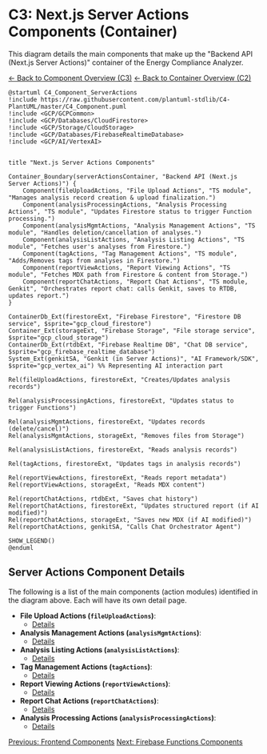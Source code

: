 # C3: Next.js Server Actions Components (Container)

This diagram details the main components that make up the "Backend API (Next.js Server Actions)" container of the Energy Compliance Analyzer.

[<- Back to Component Overview (C3)](./index.md)
[<- Back to Container Overview (C2)](../c2-containers/index.md)

```plantuml
@startuml C4_Component_ServerActions
!include https://raw.githubusercontent.com/plantuml-stdlib/C4-PlantUML/master/C4_Component.puml
!include <GCP/GCPCommon>
!include <GCP/Databases/CloudFirestore>
!include <GCP/Storage/CloudStorage>
!include <GCP/Databases/FirebaseRealtimeDatabase>
!include <GCP/AI/VertexAI>


title "Next.js Server Actions Components"

Container_Boundary(serverActionsContainer, "Backend API (Next.js Server Actions)") {
    Component(fileUploadActions, "File Upload Actions", "TS module", "Manages analysis record creation & upload finalization.")
    Component(analysisProcessingActions, "Analysis Processing Actions", "TS module", "Updates Firestore status to trigger Function processing.")
    Component(analysisMgmtActions, "Analysis Management Actions", "TS module", "Handles deletion/cancellation of analyses.")
    Component(analysisListActions, "Analysis Listing Actions", "TS module", "Fetches user's analyses from Firestore.")
    Component(tagActions, "Tag Management Actions", "TS module", "Adds/Removes tags from analyses in Firestore.")
    Component(reportViewActions, "Report Viewing Actions", "TS module", "Fetches MDX path from Firestore & content from Storage.")
    Component(reportChatActions, "Report Chat Actions", "TS module, Genkit", "Orchestrates report chat: calls Genkit, saves to RTDB, updates report.")
}

ContainerDb_Ext(firestoreExt, "Firebase Firestore", "Firestore DB service", $sprite="gcp_cloud_firestore")
Container_Ext(storageExt, "Firebase Storage", "File storage service", $sprite="gcp_cloud_storage")
ContainerDb_Ext(rtdbExt, "Firebase Realtime DB", "Chat DB service", $sprite="gcp_firebase_realtime_database")
System_Ext(genkitSA, "Genkit (in Server Actions)", "AI Framework/SDK", $sprite="gcp_vertex_ai") %% Representing AI interaction part

Rel(fileUploadActions, firestoreExt, "Creates/Updates analysis records")

Rel(analysisProcessingActions, firestoreExt, "Updates status to trigger Functions")

Rel(analysisMgmtActions, firestoreExt, "Updates records (delete/cancel)")
Rel(analysisMgmtActions, storageExt, "Removes files from Storage")

Rel(analysisListActions, firestoreExt, "Reads analysis records")

Rel(tagActions, firestoreExt, "Updates tags in analysis records")

Rel(reportViewActions, firestoreExt, "Reads report metadata")
Rel(reportViewActions, storageExt, "Reads MDX content")

Rel(reportChatActions, rtdbExt, "Saves chat history")
Rel(reportChatActions, firestoreExt, "Updates structured report (if AI modified)")
Rel(reportChatActions, storageExt, "Saves new MDX (if AI modified)")
Rel(reportChatActions, genkitSA, "Calls Chat Orchestrator Agent")

SHOW_LEGEND()
@enduml
```

## Server Actions Component Details

The following is a list of the main components (action modules) identified in the diagram above. Each will have its own detail page.

- **File Upload Actions (`fileUploadActions`)**:
  - [Details](./server-actions/file-upload-actions.md)
- **Analysis Management Actions (`analysisMgmtActions`)**:
  - [Details](./server-actions/analysis-mgmt-actions.md)
- **Analysis Listing Actions (`analysisListActions`)**:
  - [Details](./server-actions/analysis-list-actions.md)
- **Tag Management Actions (`tagActions`)**:
  - [Details](./server-actions/tag-actions.md)
- **Report Viewing Actions (`reportViewActions`)**:
  - [Details](./server-actions/report-view-actions.md)
- **Report Chat Actions (`reportChatActions`)**:
  - [Details](./server-actions/report-chat-actions.md)
- **Analysis Processing Actions (`analysisProcessingActions`)**:
  - [Details](./server-actions/analysis-processing-actions.md)

[Previous: Frontend Components](./01-frontend-app-components.md)
[Next: Firebase Functions Components](./03-firebase-functions-components.md)
